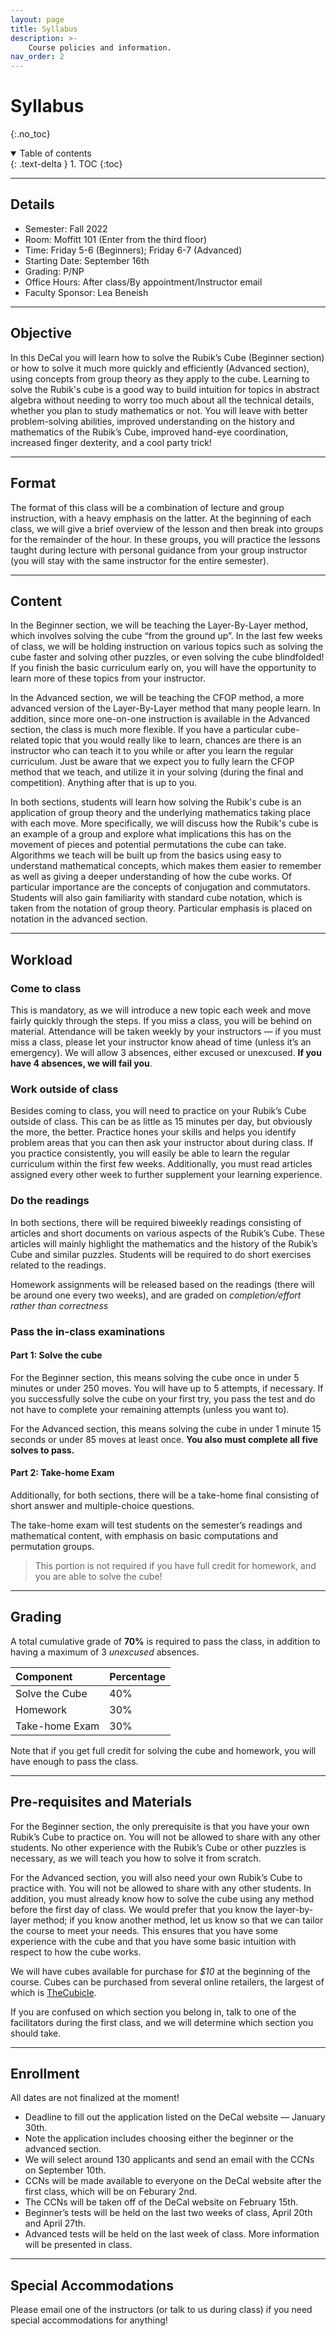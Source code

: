 ```yaml
---
layout: page
title: Syllabus
description: >-
    Course policies and information.
nav_order: 2
---
```


# Syllabus
{:.no_toc}

<details open markdown="block">
  <summary>
    Table of contents
  </summary>
  {: .text-delta }
1. TOC
{:toc}
</details>


---

## Details

- Semester: Fall 2022
- Room: Moffitt 101 (Enter from the third floor)
- Time: Friday 5-6 (Beginners); Friday 6-7 (Advanced)
- Starting Date: September 16th
- Grading: P/NP
- Office Hours: After class/By appointment/Instructor email
- Faculty Sponsor: Lea Beneish

---

## Objective

In this DeCal you will learn how to solve the Rubik’s Cube (Beginner section) or how to solve it much more quickly and efficiently (Advanced section), using concepts from group theory as they apply to the cube. Learning to solve the Rubik's cube is a good way to build intuition for topics in abstract algebra without needing to worry too much about all the technical details, whether you plan to study mathematics or not. You will leave with better problem-solving abilities, improved understanding on the history and mathematics of the Rubik’s Cube, improved hand-eye coordination, increased finger dexterity, and a cool party trick!

---

## Format

The format of this class will be a combination of lecture and group instruction, with a heavy emphasis on the latter. At the beginning of each class, we will give a brief overview of the lesson and then break into groups for the remainder of the hour. In these groups, you will practice the lessons taught during lecture with personal guidance from your group instructor (you will stay with the same instructor for the entire semester).

---

## Content

In the Beginner section, we will be teaching the Layer-By-Layer method, which involves solving the cube “from the ground up”. In the last few weeks of class, we will be holding instruction on various topics such as solving the cube faster and solving other puzzles, or even solving the cube blindfolded! If you finish the basic curriculum early on, you will have the opportunity to learn more of these topics from your instructor.

In the Advanced section, we will be teaching the CFOP method, a more advanced version of the Layer-By-Layer method that many people learn. In addition, since more one-on-one instruction is available in the Advanced section, the class is much more flexible. If you have a particular cube-related topic that you would really like to learn, chances are there is an instructor who can teach it to you while or after you learn the regular curriculum. Just be aware that we expect you to fully learn the CFOP method that we teach, and utilize it in your solving (during the final and competition). Anything after that is up to you.

In both sections, students will learn how solving the Rubik's cube is an application of group theory and the underlying mathematics taking place with each move. More specifically, we will discuss how the Rubik's cube is an example of a group and explore what implications this has on the movement of pieces and potential permutations the cube can take. Algorithms we teach will be built up from the basics using easy to understand mathematical concepts, which makes them easier to remember as well as giving a deeper understanding of how the cube works. Of particular importance are the concepts of conjugation and commutators. Students will also gain familiarity with standard cube notation, which is taken from the notation of group theory. Particular emphasis is placed on notation in the advanced section.

---

## Workload

### Come to class

This is mandatory, as we will introduce a new topic each week and move fairly quickly through the steps. If you miss a class, you will be behind on material. Attendance will be taken weekly by your instructors — if you must miss a class, please let your instructor know ahead of time (unless it’s an emergency). We will allow 3 absences, either excused or unexcused. **If you have 4 absences, we will fail you**.

### Work outside of class

Besides coming to class, you will need to practice on your Rubik’s Cube outside of class. This can be as little as 15 minutes per day, but obviously the more, the better. Practice hones your skills and helps you identify problem areas that you can then ask your instructor about during class. If you practice consistently, you will easily be able to learn the regular curriculum within the first few weeks.  Additionally, you must read articles assigned every other week to further supplement your learning experience.

### Do the readings

In both sections, there will be required biweekly readings consisting of articles and short documents on various aspects of the Rubik’s Cube.  These articles will mainly highlight the mathematics and the history of the Rubik’s Cube and similar puzzles. Students will be required to do short exercises related to the readings.

Homework assignments will be released based on the readings (there will be around one every two weeks), and are graded on *completion/effort rather than correctness*

### Pass the in-class examinations

#### Part 1: Solve the cube

For the Beginner section, this means solving the cube once in under 5 minutes or under 250 moves. You will have up to 5 attempts, if necessary. If you successfully solve the cube on your first try, you pass the test and do not have to complete your remaining attempts (unless you want to).

For the Advanced section, this means solving the cube in under 1 minute 15 seconds or under 85 moves at least once. **You also must complete all five solves to pass.**

#### Part 2: Take-home Exam

Additionally, for both sections, there will be a take-home final consisting of short answer and multiple-choice questions.

The take-home exam will test students on the semester’s readings and mathematical content, with emphasis on basic computations and permutation groups.

> This portion is not required if you have full credit for homework, and you are able to solve the cube!

---

## Grading

A total cumulative grade of **70%** is required to pass the class, in addition to having a maximum of 3 *unexcused* absences.

Component|Percentage
:--|:--
Solve the Cube|40%
Homework|30%
Take-home Exam|30%

Note that if you get full credit for solving the cube and homework, you will have enough to pass the class.


---

## Pre-requisites and Materials

For the Beginner section, the only prerequisite is that you have your own Rubik’s Cube to practice on. You will not be allowed to share with any other students. No other experience with the Rubik’s Cube or other puzzles is necessary, as we will teach you how to solve it from scratch.

For the Advanced section, you will also need your own Rubik’s Cube to practice with. You will not be allowed to share with any other students. In addition, you must already know how to solve the cube using any method before the first day of class. We would prefer that you know the layer-by-layer method; if you know another method, let us know so that we can tailor the course to meet your needs. This ensures that you have some experience with the cube and that you have some basic intuition with respect to how the cube works.

We will have cubes available for purchase for *$10* at the beginning of the course. Cubes can be purchased from several online retailers, the largest of which is [TheCubicle](https://thecubicle.com).

If you are confused on which section you belong in, talk to one of the facilitators during the first class, and we will determine which section you should take.

---

## Enrollment

All dates are not finalized at the moment!

- Deadline to fill out the application listed on the DeCal website — January 30th.
- Note the application includes choosing either the beginner or the advanced section.
- We will select around 130 applicants and send an email with the CCNs on September 10th.
- CCNs will be made available to everyone on the DeCal website after the first class, which will be on Feburary 2nd.
- The CCNs will be taken off of the DeCal website on February 15th.
- Beginner’s tests will be held on the last two weeks of class, April 20th and April 27th.
- Advanced tests will be held on the last week of class. More information will be presented in class.

---

## Special Accommodations

Please email one of the instructors (or talk to us during class) if you need special accommodations for anything!
